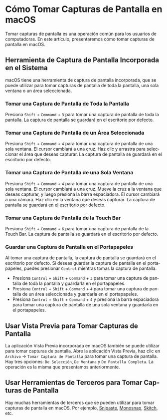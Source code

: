 # Cómo Tomar Capturas de Pantalla en macOS

<Validator lang="es" :platform-list="['macOS 14.2.1']" date="2024-01-11" />

Tomar capturas de pantalla es una operación común para los usuarios de computadoras. En este artículo, presentaremos cómo tomar capturas de pantalla en macOS.

## Herramienta de Captura de Pantalla Incorporada en el Sistema

macOS tiene una herramienta de captura de pantalla incorporada, que se puede utilizar para tomar capturas de pantalla de toda la pantalla, una sola ventana o un área seleccionada.

### Tomar una Captura de Pantalla de Toda la Pantalla

Presiona `Shift` + `Command` + `3` para tomar una captura de pantalla de toda la pantalla. La captura de pantalla se guardará en el escritorio por defecto.

### Tomar una Captura de Pantalla de un Área Seleccionada

Presiona `Shift` + `Command` + `4` para tomar una captura de pantalla de una sola ventana. El cursor cambiará a una cruz. Haz clic y arrastra para seleccionar el área que deseas capturar. La captura de pantalla se guardará en el escritorio por defecto.

### Tomar una Captura de Pantalla de una Sola Ventana

Presiona `Shift` + `Command` + `4` para tomar una captura de pantalla de una sola ventana. El cursor cambiará a una cruz. Mueve la cruz a la ventana que deseas capturar, y luego presiona la barra espaciadora. El cursor cambiará a una cámara. Haz clic en la ventana que deseas capturar. La captura de pantalla se guardará en el escritorio por defecto.

### Tomar una Captura de Pantalla de la Touch Bar

Presiona `Shift` + `Command` + `6` para tomar una captura de pantalla de la Touch Bar. La captura de pantalla se guardará en el escritorio por defecto.

### Guardar una Captura de Pantalla en el Portapapeles

Al tomar una captura de pantalla, la captura de pantalla se guardará en el escritorio por defecto. Si deseas guardar la captura de pantalla en el portapapeles, puedes presionar `Control` mientras tomas la captura de pantalla.

- Presiona `Control` + `Shift` + `Command` + `3` para tomar una captura de pantalla de toda la pantalla y guardarla en el portapapeles.
- Presiona `Control` + `Shift` + `Command` + `4` para tomar una captura de pantalla de un área seleccionada y guardarla en el portapapeles.
- Presiona `Control` + `Shift` + `Command` + `4` y presiona la barra espaciadora para tomar una captura de pantalla de una sola ventana y guardarla en el portapapeles.

## Usar Vista Previa para Tomar Capturas de Pantalla

La aplicación Vista Previa incorporada en macOS también se puede utilizar para tomar capturas de pantalla. Abre la aplicación Vista Previa, haz clic en `Archivo` -> `Tomar Captura de Pantalla` para tomar una captura de pantalla. Hay tres opciones: `De Selección`, `De Ventana` y `De Pantalla Completa`. La operación es la misma que presentamos anteriormente.

## Usar Herramientas de Terceros para Tomar Capturas de Pantalla

Hay muchas herramientas de terceros que se pueden utilizar para tomar capturas de pantalla en macOS. Por ejemplo, [Snipaste](https://www.snipaste.com/), [Monosnap](https://monosnap.com/), [Skitch](https://evernote.com/products/skitch), etc.